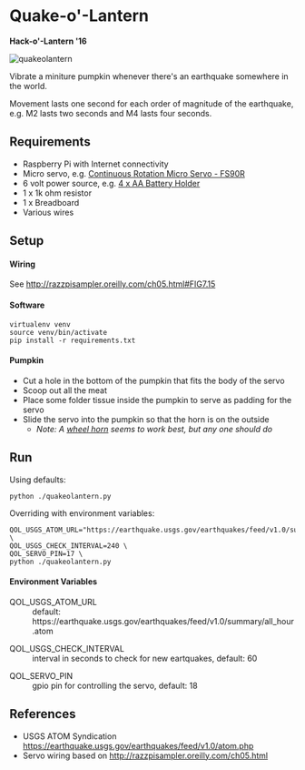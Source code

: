 
# Quake-o'-Lantern

__Hack-o'-Lantern '16__

![quakeolantern](./static/quakeolantern-320.gif)

Vibrate a miniture pumpkin whenever there's an earthquake somewhere in the world.

Movement lasts one second for each order of magnitude of the earthquake,
e.g. M2 lasts two seconds and M4 lasts four seconds.

## Requirements

* Raspberry Pi with Internet connectivity
* Micro servo, e.g. [Continuous Rotation Micro Servo - FS90R](https://www.adafruit.com/products/2442)
* 6 volt power source, e.g. [4 x AA Battery Holder](https://www.adafruit.com/products/830)
* 1 x 1k ohm resistor
* 1 x Breadboard
* Various wires

## Setup

#### Wiring

See http://razzpisampler.oreilly.com/ch05.html#FIG7.15

#### Software

```
virtualenv venv
source venv/bin/activate
pip install -r requirements.txt
```

#### Pumpkin

* Cut a hole in the bottom of the pumpkin that fits the body of the servo
* Scoop out all the meat
* Place some folder tissue inside the pumpkin to serve as padding for the servo
* Slide the servo into the pumpkin so that the horn is on the outside
  * _Note: A [wheel horn](https://www.servocity.com/146sh-standard-wheel-arm) seems to work best, but any one should do_

## Run

Using defaults:

```
python ./quakeolantern.py
```

Overriding with environment variables:

```
QOL_USGS_ATOM_URL="https://earthquake.usgs.gov/earthquakes/feed/v1.0/summary/significant_hour.atom" \
QOL_USGS_CHECK_INTERVAL=240 \
QOL_SERVO_PIN=17 \
python ./quakeolantern.py
```

#### Environment Variables

<dl>
<dt>QOL_USGS_ATOM_URL</dt>
<dd>default: https://earthquake.usgs.gov/earthquakes/feed/v1.0/summary/all_hour.atom</dd>
</dl>

<dl>
<dt>QOL_USGS_CHECK_INTERVAL</dt>
<dd>interval in seconds to check for new eartquakes, default: 60</dd>
</dl>

<dl>
<dt>QOL_SERVO_PIN</dt>
<dd>gpio pin for controlling the servo, default: 18</dd>
</dl>

## References

* USGS ATOM Syndication https://earthquake.usgs.gov/earthquakes/feed/v1.0/atom.php
* Servo wiring based on http://razzpisampler.oreilly.com/ch05.html

